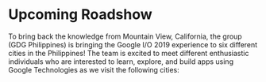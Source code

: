 # Upcoming Roadshow

To bring back the knowledge from Mountain View, California, the group (GDG Philippines) is bringing the Google I/O 2019 experience to six different cities in the Philippines! The team is excited to meet different enthusiastic individuals who are interested to learn, explore, and build apps using Google Technologies as we visit the following cities: